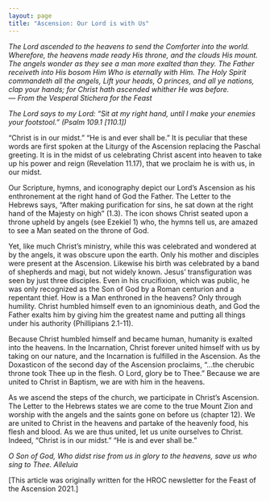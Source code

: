 ```yaml
---
layout: page
title: "Ascension: Our Lord is with Us"
---
```


*The Lord ascended to the heavens to send the Comforter into the world. Wherefore, the heavens made ready His throne, and the clouds His mount. The angels wonder as they see a man more exalted than they. The Father receiveth into His bosom Him Who is eternally with Him. The Holy Spirit commandeth all the angels, Lift your heads, O princes, and all ye nations, clap your hands; for Christ hath ascended whither He was before.*  
*— From the Vesperal Stichera for the Feast*

*The Lord says to my Lord: “Sit at my right hand, until I make your enemies your footstool.” (Psalm 109.1 [110.1])*

“Christ is in our midst.” “He is and ever shall be.” It is peculiar that these words are first spoken at the Liturgy of the Ascension replacing the Paschal greeting. It is in the midst of us celebrating Christ ascent into heaven to take up his power and reign (Revelation 11.17), that we proclaim he is with us, in our midst. 

Our Scripture, hymns, and iconography depict our Lord’s Ascension as his enthronement at the right hand of God the Father. The Letter to the Hebrews says, “After making purification for sins, he sat down at the right hand of the Majesty on high” (1.3). The icon shows Christ seated upon a throne upheld by angels (see Ezekiel 1) who, the hymns tell us, are amazed to see a Man seated on the throne of God. 

Yet, like much Christ’s ministry, while this was celebrated and wondered at by the angels, it was obscure upon the earth. Only his mother and disciples were present at the Ascension. Likewise his birth was celebrated by a band of shepherds and magi, but not widely known. Jesus’ transfiguration was seen by just three disciples. Even in his crucifixion, which was public, he was only recognized as the Son of God by a Roman centurion and a repentant thief. How is a Man enthroned in the heavens? Only through humility. Christ humbled himself even to an ignominious death, and God the Father exalts him by giving him the greatest name and putting all things under his authority (Phillipians 2.1-11).

Because Christ humbled himself and became human, humanity is exalted into the heavens. In the Incarnation, Christ forever united himself with us by taking on our nature, and the Incarnation is fulfilled in the Ascension. As the Doxasticon of the second day of the Ascension proclaims, “…the cherubic throne took Thee up in the flesh. O Lord, glory be to Thee.” Because we are united to Christ in Baptism, we are with him in the heavens. 

As we ascend the steps of the church, we participate in Christ’s Ascension. The Letter to the Hebrews states we are come to the true Mount Zion and worship with the angels and the saints gone on before us (chapter 12). We are united to Christ in the heavens and partake of the heavenly food, his flesh and blood. As we are thus united, let us unite ourselves to Christ. Indeed, “Christ is in our midst.” “He is and ever shall be.”

*O Son of God, Who didst rise from us in glory to the heavens, save us who sing to Thee. Alleluia*

[This article was originally written for the HROC newsletter for the Feast of the Ascension 2021.]
